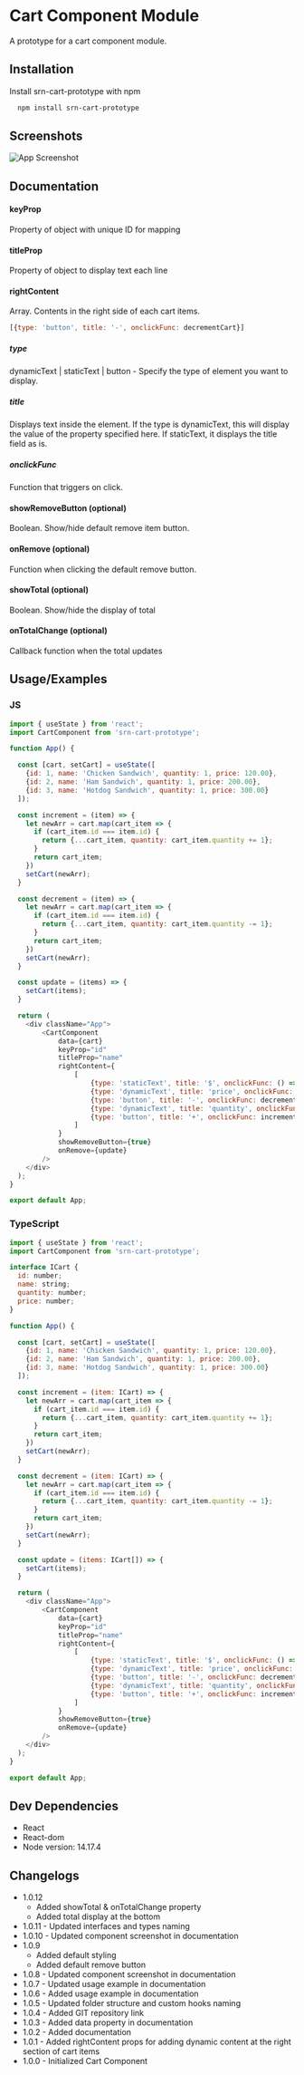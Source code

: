 
# Cart Component Module

A prototype for a cart component module.



## Installation

Install srn-cart-prototype with npm

```bash
  npm install srn-cart-prototype
```
    
## Screenshots

![App Screenshot](https://i.ibb.co/Gv007bD/Screenshot-142.png)


## Documentation

#### keyProp
Property of object with unique ID for mapping

#### titleProp
Property of object to display text each line

#### rightContent
Array. Contents in the right side of each cart items.

```javascript
[{type: 'button', title: '-', onclickFunc: decrementCart}]
```
##### type
dynamicText | staticText | button - Specify the type of element you want to display.

##### title
Displays text inside the element. If the type is dynamicText, this will display the value of the property specified here. If staticText, it displays the title field as is.

##### onclickFunc
Function that triggers on click.

#### showRemoveButton (optional)
Boolean. Show/hide default remove item button.

#### onRemove (optional)
Function when clicking the default remove button.

#### showTotal (optional)
Boolean. Show/hide the display of total

#### onTotalChange (optional)
Callback function when the total updates

## Usage/Examples

### JS

```javascript
import { useState } from 'react';
import CartComponent from 'srn-cart-prototype';

function App() {

  const [cart, setCart] = useState([
    {id: 1, name: 'Chicken Sandwich', quantity: 1, price: 120.00},
    {id: 2, name: 'Ham Sandwich', quantity: 1, price: 200.00},
    {id: 3, name: 'Hotdog Sandwich', quantity: 1, price: 300.00}
  ]);

  const increment = (item) => {
    let newArr = cart.map(cart_item => {
      if (cart_item.id === item.id) {
        return {...cart_item, quantity: cart_item.quantity += 1};
      }    
      return cart_item;
    })
    setCart(newArr);
  }

  const decrement = (item) => {
    let newArr = cart.map(cart_item => {
      if (cart_item.id === item.id) {
        return {...cart_item, quantity: cart_item.quantity -= 1};
      }    
      return cart_item;
    })
    setCart(newArr);
  }

  const update = (items) => {
    setCart(items);
  }

  return (
    <div className="App">
        <CartComponent
            data={cart}
            keyProp="id"
            titleProp="name"
            rightContent={
                [
                    {type: 'staticText', title: '$', onclickFunc: () => null},
                    {type: 'dynamicText', title: 'price', onclickFunc: () => null},
                    {type: 'button', title: '-', onclickFunc: decrement},
                    {type: 'dynamicText', title: 'quantity', onclickFunc: () => null},
                    {type: 'button', title: '+', onclickFunc: increment}
                ]
            }
            showRemoveButton={true}
            onRemove={update}
        />
    </div>
  );
}

export default App;
```

### TypeScript

```javascript
import { useState } from 'react';
import CartComponent from 'srn-cart-prototype';

interface ICart {
  id: number;
  name: string;
  quantity: number;
  price: number;
}

function App() {

  const [cart, setCart] = useState([
    {id: 1, name: 'Chicken Sandwich', quantity: 1, price: 120.00},
    {id: 2, name: 'Ham Sandwich', quantity: 1, price: 200.00},
    {id: 3, name: 'Hotdog Sandwich', quantity: 1, price: 300.00}
  ]);

  const increment = (item: ICart) => {
    let newArr = cart.map(cart_item => {
      if (cart_item.id === item.id) {
        return {...cart_item, quantity: cart_item.quantity += 1};
      }    
      return cart_item;
    })
    setCart(newArr);
  }

  const decrement = (item: ICart) => {
    let newArr = cart.map(cart_item => {
      if (cart_item.id === item.id) {
        return {...cart_item, quantity: cart_item.quantity -= 1};
      }    
      return cart_item;
    })
    setCart(newArr);
  }

  const update = (items: ICart[]) => {
    setCart(items);
  }

  return (
    <div className="App">
        <CartComponent
            data={cart}
            keyProp="id"
            titleProp="name"
            rightContent={
                [
                    {type: 'staticText', title: '$', onclickFunc: () => null},
                    {type: 'dynamicText', title: 'price', onclickFunc: () => null},
                    {type: 'button', title: '-', onclickFunc: decrement},
                    {type: 'dynamicText', title: 'quantity', onclickFunc: () => null},
                    {type: 'button', title: '+', onclickFunc: increment}
                ]
            }
            showRemoveButton={true}
            onRemove={update}
        />
    </div>
  );
}

export default App;
```
## Dev Dependencies
- React
- React-dom
- Node version: 14.17.4

## Changelogs

- 1.0.12
  - Added showTotal & onTotalChange property
  - Added total display at the bottom
- 1.0.11 - Updated interfaces and types naming
- 1.0.10 - Updated component screenshot in documentation 
- 1.0.9
  - Added default styling
  - Added default remove button
- 1.0.8 - Updated component screenshot in documentation
- 1.0.7 - Updated usage example in documentation
- 1.0.6 - Added usage example in documentation
- 1.0.5 - Updated folder structure and custom hooks naming
- 1.0.4 - Added GIT repository link
- 1.0.3 - Added data property in documentation
- 1.0.2 - Added documentation
- 1.0.1 - Added rightContent props for adding dynamic content at the right section of cart items
- 1.0.0 - Initialized Cart Component
